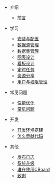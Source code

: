 - 介绍
  - [前言](zh-cn/preface.md)

- 学习
  - [安装与配置](zh-cn/manual/install.md)
  - [数据源管理](zh-cn/manual/datasource.md)
  - [数据集管理](zh-cn/manual/dataset.md)
  - [图表设计](zh-cn/manual/widget.md)
  - [看板设计](zh-cn/manual/dashboard.md)
  - [定时任务](zh-cn/manual/job.md)
  - [资源分享](zh-cn/manual/shareResource.md)
  - [用户与权限管理](zh-cn/manual/userAdmin.md)

- 常见问题
  - [性能优化](zh-cn/discuss/optimize.md)
  - [常见问题](zh-cn/discuss/faq.md)

- 开发
  - [开发环境搭建](zh-cn/development/devEnv.md)
  - [怎么贡献代码](zh-cn/development/howToContribute.md)

- 其他
  - [发布日志](zh-cn/extra/releaseNote.md)
  - [系统升级](zh-cn/extra/updateApp.md)
  - [谁在使用CBoard](zh-cn/extra/customer.md)
  - [致谢](zh-cn/extra/thanks.md)